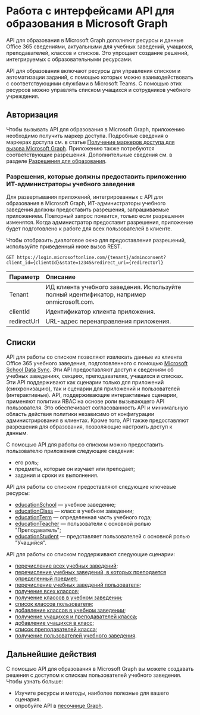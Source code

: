 # <a name="working-with-education-apis-in-microsoft-graph"></a>Работа с интерфейсами API для образования в Microsoft Graph

API для образования в Microsoft Graph дополняют ресурсы и данные Office 365 сведениями, актуальными для учебных заведений, учащихся, преподавателей, классов и списков. Это упрощает создание решений, интегрируемых с образовательными ресурсами.

API для образования включают ресурсы для управления списком и автоматизации заданий, с помощью которых можно взаимодействовать с соответствующими службами в Microsoft Teams. С помощью этих ресурсов можно управлять списком учащихся и сотрудников учебного учреждения.

## <a name="authorization"></a>Авторизация

Чтобы вызывать API для образования в Microsoft Graph, приложению необходимо получить маркер доступа. Подробные сведения о маркерах доступа см. в статье [Получение маркеров доступа для вызова Microsoft Graph](https://developer.microsoft.com/graph/docs/concepts/auth_overview). Приложению также потребуются соответствующие разрешения. Дополнительные сведения см. в разделе [Разрешения для образования](../../../concepts/permissions_reference.md#education-permissions). 

### <a name="app-permissions-to-enable-school-it-admins-to-consent"></a>Разрешения, которые должны предоставить приложению ИТ-администраторы учебного заведения 

Для развертывания приложений, интегрированных с API для образования в Microsoft Graph, ИТ-администраторы учебного заведения должны предоставить разрешения, запрашиваемые приложением. Повторный запрос появится, только если разрешения изменятся. Когда администратор предоставит разрешения, приложение будет подготовлено к работе для всех пользователей в клиенте.

Чтобы отобразить диалоговое окно для предоставления разрешений, используйте приведенный ниже вызов REST.

```
GET https://login.microsoftonline.com/{tenant}/adminconsent?
client_id={clientId}&state=12345&redirect_uri={redirectUrl}
```

|Параметр|Описание|
|:--------|:----------|
|Tenant|ИД клиента учебного заведения. Используйте полный идентификатор, например onmicrosoft.com.|
|clientId|Идентификатор клиента приложения.|
|redirectUrl|URL-адрес перенаправления приложения.|


## <a name="rostering"></a>Списки

API для работы со списком позволяют извлекать данные из клиента Office 365 учебного заведения, подготовленного с помощью [Microsoft School Data Sync](https://sds.microsoft.com/). Эти API предоставляют доступ к сведениям об учебных заведениях, секциях, преподавателях, учащихся и списках. Эти API поддерживают как сценарии только для приложений (синхронизацию), так и сценарии для приложений и пользователей (интерактивные). API, поддерживающие интерактивные сценарии, применяют политики RBAC на основе роли вызывающего API пользователя. Это обеспечивает согласованность API и минимальную область действия политики независимо от конфигурации администрирования в клиентах. Кроме того, API также предоставляют разрешения для образования, позволяющие настроить доступ к данным.

С помощью API для работы со списком можно предоставить пользователю приложения следующие сведения:

- его роль;
- предметы, которые он изучает или преподает;
- задания и сроки их выполнения.

API для работы со списком предоставляют следующие ключевые ресурсы:

- [educationSchool](educationschool.md) — учебное заведение;
- [educationClass](educationclass.md) — класс в учебном заведении;
- [educationTerm](educationterm.md) — определенная часть учебного года;
- [educationTeacher](educationteacher.md) — пользователи с основной ролью "Преподаватель";
- [educationStudent](educationstudent.md) — представляет пользователей с основной ролью "Учащийся".

API для работы со списком поддерживают следующие сценарии:

- [перечисление всех учебных заведений](../api/educationroot_list_schools.md); 
- [перечисление учебных заведений, в которых преподается определенный предмет](../api/educationclass_list_schools.md);
- [перечисление учебных заведений пользователя](../api/educationuser_list_schools.md);
- [получение всех классов](../api/educationroot_list_classes.md);
- [получение классов в учебном заведении](../api/educationschool_list_classes.md);
- [список классов пользователя](../api/educationuser_list_classes.md);
- [добавление классов в учебном заведении](../api/educationschool_post_classes.md);
- [получение учащихся и преподавателей класса](../api/educationclass_list_members.md);
- [добавление учащихся в класс](../api/educationclass_post_members.md); 
- [список преподавателей класса](../api/educationclass_list_teachers.md);
- [получение пользователей учебного заведения](../api/educationschool_list_users.md).

<!-- Should you list delete scenarios here as well? -->

## <a name="next-steps"></a>Дальнейшие действия
С помощью API для образования в Microsoft Graph вы можете создавать решения с доступом к спискам пользователей учебного заведения. Чтобы узнать больше:

- Изучите ресурсы и методы, наиболее полезные для вашего сценария.
- опробуйте API в [песочнице Graph](https://developer.microsoft.com/graph/graph-explorer).

